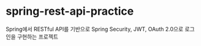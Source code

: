 # spring-rest-api-practice
Spring에서 RESTful API를 기반으로 Spring Security, JWT, OAuth 2.0으로 로그인을 구현하는 프로젝트

